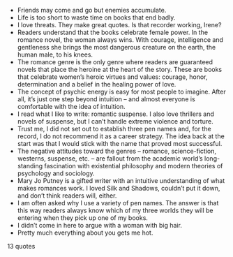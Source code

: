  - Friends may come and go but enemies accumulate.
 - Life is too short to waste time on books that end badly.
 - I love threats. They make great quotes. Is that recorder working, Irene?
 - Readers understand that the books celebrate female power. In the romance novel, the woman always wins. With courage, intelligence and gentleness she brings the most dangerous creature on the earth, the human male, to his knees.
 - The romance genre is the only genre where readers are guaranteed novels that place the heroine at the heart of the story. These are books that celebrate women’s heroic virtues and values: courage, honor, determination and a belief in the healing power of love.
 - The concept of psychic energy is easy for most people to imagine. After all, it’s just one step beyond intuition – and almost everyone is comfortable with the idea of intuition.
 - I read what I like to write: romantic suspense. I also love thrillers and novels of suspense, but I can’t handle extreme violence and torture.
 - Trust me, I did not set out to establish three pen names and, for the record, I do not recommend it as a career strategy. The idea back at the start was that I would stick with the name that proved most successful.
 - The negative attitudes toward the genres – romance, science-fiction, westerns, suspense, etc. – are fallout from the academic world’s long-standing fascination with existential philosophy and modern theories of psychology and sociology.
 - Mary Jo Putney is a gifted writer with an intuitive understanding of what makes romances work. I loved Silk and Shadows, couldn’t put it down, and don’t think readers will, either.
 - I am often asked why I use a variety of pen names. The answer is that this way readers always know which of my three worlds they will be entering when they pick up one of my books.
 - I didn’t come in here to argue with a woman with big hair.
 - Pretty much everything about you gets me hot.

13 quotes